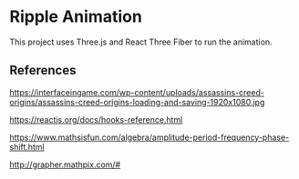 # Ripple Animation
This project uses Three.js and React Three Fiber to run the animation.

## References
https://interfaceingame.com/wp-content/uploads/assassins-creed-origins/assassins-creed-origins-loading-and-saving-1920x1080.jpg

https://reactjs.org/docs/hooks-reference.html

https://www.mathsisfun.com/algebra/amplitude-period-frequency-phase-shift.html

http://grapher.mathpix.com/#
